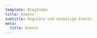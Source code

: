```yaml
---
template: BlogIndex
title: Events
subtitle: Reguläre und einmalige Events
meta:
  title: Events
---
```


